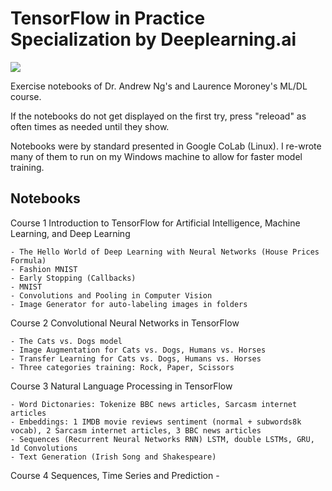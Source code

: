 # TensorFlow in Practice Specialization by Deeplearning.ai

![](https://d2wvfoqc9gyqzf.cloudfront.net/content/uploads/2019/06/Website-TFSDesktopBanner.png)

Exercise notebooks of Dr. Andrew Ng's and Laurence Moroney's ML/DL course.
 
If the notebooks do not get displayed on the first try, press "releoad" as often times as needed until they show.
 
Notebooks were by standard presented in Google CoLab (Linux). I re-wrote many of them to run on my Windows machine to allow for faster model training.

## Notebooks

Course 1 Introduction to TensorFlow for Artificial Intelligence, Machine Learning, and Deep Learning

	- The Hello World of Deep Learning with Neural Networks (House Prices Formula)
	- Fashion MNIST
	- Early Stopping (Callbacks)
	- MNIST
	- Convolutions and Pooling in Computer Vision
	- Image Generator for auto-labeling images in folders

Course 2 Convolutional Neural Networks in TensorFlow

	- The Cats vs. Dogs model
	- Image Augmentation for Cats vs. Dogs, Humans vs. Horses
	- Transfer Learning for Cats vs. Dogs, Humans vs. Horses
	- Three categories training: Rock, Paper, Scissors

Course 3 Natural Language Processing in TensorFlow

	- Word Dictonaries: Tokenize BBC news articles, Sarcasm internet articles
	- Embeddings: 1 IMDB movie reviews sentiment (normal + subwords8k vocab), 2 Sarcasm internet articles, 3 BBC news articles
	- Sequences (Recurrent Neural Networks RNN) LSTM, double LSTMs, GRU, 1d Convolutions
	- Text Generation (Irish Song and Shakespeare)
	
Course 4 Sequences, Time Series and Prediction
	- 